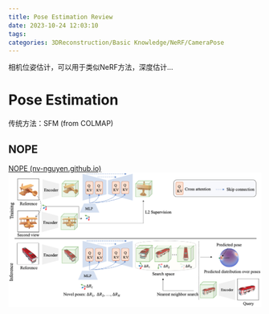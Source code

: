 ```yaml
---
title: Pose Estimation Review
date: 2023-10-24 12:03:10
tags: 
categories: 3DReconstruction/Basic Knowledge/NeRF/CameraPose
---
```


相机位姿估计，可以用于类似NeRF方法，深度估计...

<!-- more -->

# Pose Estimation

传统方法：SFM (from COLMAP)

## NOPE

[NOPE (nv-nguyen.github.io)](https://nv-nguyen.github.io/nope/)
![image.png|666](https://raw.githubusercontent.com/qiyun71/Blog_images/main/pictures/20231023172331.png)
